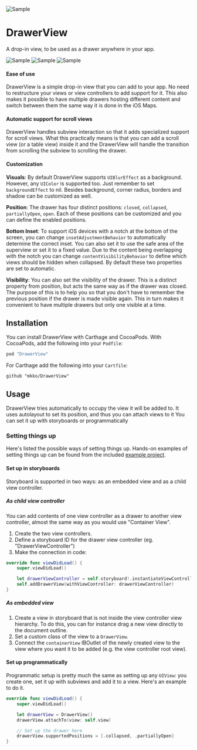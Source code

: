 ![Sample](https://raw.githubusercontent.com/mkko/DrawerView/master/Resources/icon.png)

# DrawerView

A drop-in view, to be used as a drawer anywhere in your app.

![Sample](https://raw.githubusercontent.com/mkko/DrawerView/master/Resources/search_sample.gif)
![Sample](https://raw.githubusercontent.com/mkko/DrawerView/master/Resources/dark_sample.gif)
![Sample](https://raw.githubusercontent.com/mkko/DrawerView/master/Resources/toolbar_sample.gif)

#### Ease of use

DrawerView is a simple drop-in view that you can add to your app. No need to restructure your views or view controllers to add support for it. This also makes it possible to have multiple drawers hosting different content and switch between them the same way it is done in the iOS Maps.

#### Automatic support for scroll views

DrawerView handles subview interaction so that it adds specialized support for scroll views. What this practically means is that you can add a scroll view (or a table view) inside it and the DrawerView will handle the transition from scrolling the subview to scrolling the drawer.

#### Customization

**Visuals**: By default DrawerView supports `UIBlurEffect` as a background. However, any `UIColor` is supported too. Just remember to set `backgroundEffect` to nil. Besides background, corner radius, borders and shadow can be customized as well.

**Position**: The drawer has four distinct positions: `closed`, `collapsed`, `partiallyOpen`, `open`. Each of these positions can be customized and you can define the enabled positions.

**Bottom Inset**: To support iOS devices with a notch at the bottom of the screen, you can change `insetAdjustmentBehavior` to automatically determine the correct inset. You can also set it to use the safe area of the superview or set it to a fixed value. Due to the content being overlapping with the notch you can change `contentVisibilityBehavior` to define which views should be hidden when collapsed. By default these two properties are set to automatic.

**Visibility**: You can also set the visibility of the drawer. This is a distinct property from position, but acts the same way as if the drawer was closed. The purpose of this is to help you so that you don't have to remember the previous position if the drawer is made visible again. This in turn makes it convenient to have multiple drawers but only one visible at a time.


## Installation

You can install DrawerView with Carthage and CocoaPods. With CocoaPods, add the following into your `Podfile`:

```ruby
pod "DrawerView"
```

For Carthage add the following into your `Cartfile`:

```
github "mkko/DrawerView"
```

## Usage

DrawerView tries automatically to occupy the view it will be added to. It uses autolayout to set its position, and thus you can attach views to it You can set it up with storyboards or programmatically

### Setting things up

Here's listed the possible ways of setting things up. Hands-on examples of setting things up can be found from the included [example project](./Example).


#### Set up in storyboards

Storyboard is supported in two ways: as an embedded view and as a child view controller.

##### As child view controller

You can add contents of one view controller as a drawer to another view controller, almost the same way as you would use "Container View".

1. Create the two view controllers.
2. Define a storyboard ID for the drawer view controller (eg. "DrawerViewController")
3. Make the connection in code:

```swift
override func viewDidLoad() {
    super.viewDidLoad()

    let drawerViewController = self.storyboard!.instantiateViewController(withIdentifier: "DrawerViewController")
    self.addDrawerView(withViewController: drawerViewController)
}
```

##### As embedded view

1. Create a view in storyboard that is not inside the view controller view hierarchy. To do this, you can for instance drag a new view directly to the document outline.
2. Set a custom class of the view to a `DrawerView`.
4. Connect the `containerView` IBOutlet of the newly created view to the view where you want it to be added (e.g. the view controller root view).


#### Set up programmatically

Programmatic setup is pretty much the same as setting up any `UIView`: you create one, set it up with subviews and add it to a view. Here's an example to do it.

```swift
override func viewDidLoad() {
    super.viewDidLoad()

    let drawerView = DrawerView()
    drawerView.attachTo(view: self.view)

    // Set up the drawer here
    drawerView.supportedPositions = [.collapsed, .partiallyOpen]
}
```
